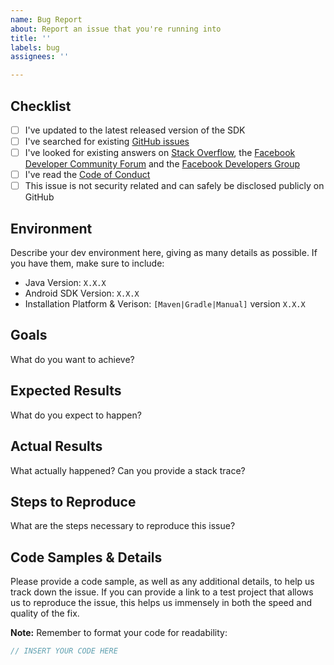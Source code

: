 ```yaml
---
name: Bug Report
about: Report an issue that you're running into
title: ''
labels: bug
assignees: ''

---
```


## Checklist

- [ ] I've updated to the latest released version of the SDK
- [ ] I've searched for existing [GitHub issues](https://github.com/facebook/facebook-android-sdk/issues)
- [ ] I've looked for existing answers on [Stack Overflow](https://facebook.stackoverflow.com), the [Facebook Developer Community Forum](https://developers.facebook.com/community/) and the [Facebook Developers Group](https://www.facebook.com/groups/fbdevelopers)
- [ ] I've read the [Code of Conduct](CODE_OF_CONDUCT.md)
- [ ] This issue is not security related and can safely be disclosed publicly on GitHub

## Environment

Describe your dev environment here, giving as many details as possible. If you have them, make sure to include:

- Java Version: `X.X.X`
- Android SDK Version: `X.X.X`
- Installation Platform & Verison: `[Maven|Gradle|Manual]` version `X.X.X`

## Goals

What do you want to achieve?

## Expected Results

What do you expect to happen?

## Actual Results

What actually happened? Can you provide a stack trace?

## Steps to Reproduce

What are the steps necessary to reproduce this issue?

## Code Samples & Details

Please provide a code sample, as well as any additional details, to help us track down the issue. If you can provide a link to a test project that allows us to reproduce the issue, this helps us immensely in both the speed and quality of the fix.

**Note:** Remember to format your code for readability:

```java
// INSERT YOUR CODE HERE
```
